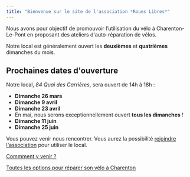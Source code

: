 ```yaml
---
title: "Bienvenue sur le site de l'association *Roues Libres*"
---
```


Nous avons pour objectif de promouvoir l’utilisation du vélo à Charenton-Le-Pont en proposant des ateliers d'auto-réparation de vélos.

Notre local est généralement ouvert les __deuxièmes__ et __quatrièmes__ dimanches du mois.

## Prochaines dates d'ouverture

Notre local, *84 Quai des Carrières*, sera ouvert de 14h à 18h :

- **Dimanche 26 mars**
- **Dimanche 9 avril**
- **Dimanche 23 avril**
- En mai, nous serons exceptionnellement ouvert **tous les dimanches** !
- **Dimanche 11 juin**
- **Dimanche 25 juin**

Vous pouvez venir nous rencontrer. Vous aurez la possibilité [rejoindre l'association](/devenir-membre) pour utiliser le local.

[Commment y venir ?](/local/#comment-y-venir-)

[Toutes les options pour réparer son vélo à Charenton](/reparer-son-velo)
